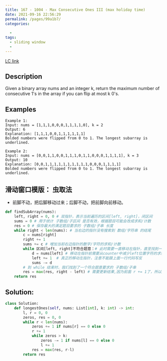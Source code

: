 ```yaml
---
title: 167 - 1004 - Max Consecutive Ones III (max holiday time)
date: 2021-09-16 22:56:29
permalink: /pages/99a1b7/
categories:
  
  - 
tags:
  - sliding window
  - 
---
```

[LC link](https://leetcode.com/problems/max-consecutive-ones-iii/)

## Description
Given a binary array nums and an integer k, return the maximum number of consecutive 1's in the array if you can flip at most k 0's.

## Examples
```
Example 1:
Input: nums = [1,1,1,0,0,0,1,1,1,1,0], k = 2
Output: 6
Explanation: [1,1,1,0,0,1,1,1,1,1,1]
Bolded numbers were flipped from 0 to 1. The longest subarray is underlined.

Example 2:
Input: nums = [0,0,1,1,0,0,1,1,1,0,1,1,0,0,0,1,1,1,1], k = 3
Output: 10
Explanation: [0,0,1,1,1,1,1,1,1,1,1,1,0,0,0,1,1,1,1]
Bolded numbers were flipped from 0 to 1. The longest subarray is underlined.
```
## 滑动窗口模版： 虫取法
- 前脚不动，把后脚移动过来；后脚不动，把前脚向前移动。
```python
def findSubArray(nums):
    left, right = 0, 0 # 双指针，表示当前遍历的区间[left, right]，闭区间
    sums = 0 # 用于统计 子数组/子区间 是否有效，根据题目可能会改成求和/计数
    res = 0 # 保存最大的满足题目要求的 子数组/子串 长度
    while right < len(nums): # 当右边的指针没有搜索到 数组/字符串 的结尾
        c = nums[right]
        right += 1
        sums += c # 增加当前右边指针的数字/字符的求和/计数
        while 区间[left, right]不符合题意：# 此时需要一直移动左指针，直至找到一个符合题意的区间
            d = nums[left] # 移动左指针前需要从counter中减少left位置字符的求和/计数
            left += 1  # 真正的移动左指针，注意不能跟上面一行代码写反
            sums -= d
        # 到 while 结束时，我们找到了一个符合题意要求的 子数组/子串
        res = max(res, right - left) # 需要更新结果,因为前面 r += 1了，所以这里距离就是r-l
    return res
```

## Solution:
```python
class Solution:
    def longestOnes(self, nums: List[int], k: int) -> int:
        l, r = 0, 0
        zeros, res = 0, 0
        while r < len(nums):
            zeros += 1 if nums[r] == 0 else 0
            r += 1
            while zeros > k:
                zeros -= 1 if nums[l] == 0 else 0
                l += 1
            res = max(res, r-l)
        return res
```